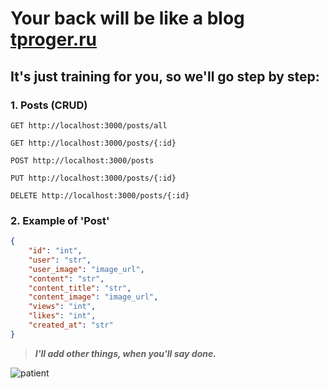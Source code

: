 # Your back will be like a blog [tproger.ru](https://tproger.ru/)

## It's just training for you, so we'll go step by step:

### 1. Posts (CRUD)

```http
GET http://localhost:3000/posts/all
```

```http
GET http://localhost:3000/posts/{:id}
```

```http
POST http://localhost:3000/posts
```

```http
PUT http://localhost:3000/posts/{:id}
```

```http
DELETE http://localhost:3000/posts/{:id}
```

### 2. Example of 'Post'

```json
{
    "id": "int",
    "user": "str",
    "user_image": "image_url",
    "content": "str",
    "content_title": "str",
    "content_image": "image_url",
    "views": "int",
    "likes": "int",
    "created_at": "str"
}
```

> ***I'll add other things, when you'll say done.***

![patient](https://www.google.com/url?sa=i&url=https%3A%2F%2Ftosavealife.com%2Ffaith%2Finspiration%2F15-waiting-memes-that-even-the-most-patient-person-can-relate-to%2F&psig=AOvVaw27pPeTJK-qR-t9VedEva9Z&ust=1675275469655000&source=images&cd=vfe&ved=0CBAQjRxqFwoTCJiem4W48vwCFQAAAAAdAAAAABAH)
